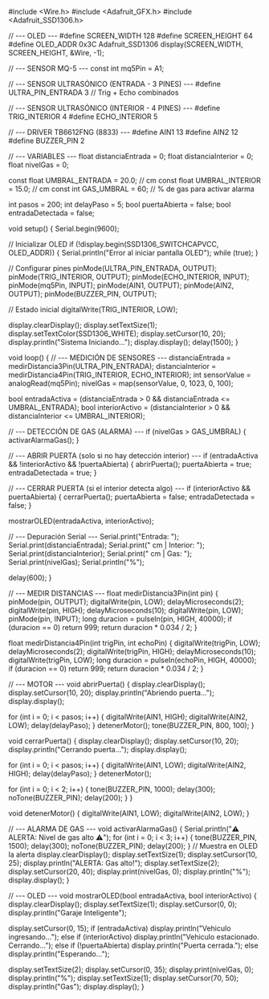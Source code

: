 #include <Wire.h>
#include <Adafruit_GFX.h>
#include <Adafruit_SSD1306.h>

// --- OLED ---
#define SCREEN_WIDTH 128
#define SCREEN_HEIGHT 64
#define OLED_ADDR 0x3C
Adafruit_SSD1306 display(SCREEN_WIDTH, SCREEN_HEIGHT, &Wire, -1);

// --- SENSOR MQ-5 ---
const int mq5Pin = A1;

// --- SENSOR ULTRASÓNICO (ENTRADA - 3 PINES) ---
#define ULTRA_PIN_ENTRADA 3  // Trig + Echo combinados

// --- SENSOR ULTRASÓNICO (INTERIOR - 4 PINES) ---
#define TRIG_INTERIOR 4
#define ECHO_INTERIOR 5

// --- DRIVER TB6612FNG (8833) ---
#define AIN1 13
#define AIN2 12
#define BUZZER_PIN 2

// --- VARIABLES ---
float distanciaEntrada = 0;
float distanciaInterior = 0;
float nivelGas = 0;

const float UMBRAL_ENTRADA = 20.0;   // cm
const float UMBRAL_INTERIOR = 15.0;  // cm
const int GAS_UMBRAL = 60;           // % de gas para activar alarma

int pasos = 200;
int delayPaso = 5;
bool puertaAbierta = false;
bool entradaDetectada = false;

void setup() {
  Serial.begin(9600);

  // Inicializar OLED
  if (!display.begin(SSD1306_SWITCHCAPVCC, OLED_ADDR)) {
    Serial.println("Error al iniciar pantalla OLED");
    while (true);
  }

  // Configurar pines
  pinMode(ULTRA_PIN_ENTRADA, OUTPUT);
  pinMode(TRIG_INTERIOR, OUTPUT);
  pinMode(ECHO_INTERIOR, INPUT);
  pinMode(mq5Pin, INPUT);
  pinMode(AIN1, OUTPUT);
  pinMode(AIN2, OUTPUT);
  pinMode(BUZZER_PIN, OUTPUT);

  // Estado inicial
  digitalWrite(TRIG_INTERIOR, LOW);

  display.clearDisplay();
  display.setTextSize(1);
  display.setTextColor(SSD1306_WHITE);
  display.setCursor(10, 20);
  display.println("Sistema Iniciando...");
  display.display();
  delay(1500);
}

void loop() {
  // --- MEDICIÓN DE SENSORES ---
  distanciaEntrada = medirDistancia3Pin(ULTRA_PIN_ENTRADA);
  distanciaInterior = medirDistancia4Pin(TRIG_INTERIOR, ECHO_INTERIOR);
  int sensorValue = analogRead(mq5Pin);
  nivelGas = map(sensorValue, 0, 1023, 0, 100);

  bool entradaActiva = (distanciaEntrada > 0 && distanciaEntrada <= UMBRAL_ENTRADA);
  bool interiorActivo = (distanciaInterior > 0 && distanciaInterior <= UMBRAL_INTERIOR);

  // --- DETECCIÓN DE GAS (ALARMA) ---
  if (nivelGas > GAS_UMBRAL) {
    activarAlarmaGas();
  }

  // --- ABRIR PUERTA (solo si no hay detección interior) ---
  if (entradaActiva && !interiorActivo && !puertaAbierta) {
    abrirPuerta();
    puertaAbierta = true;
    entradaDetectada = true;
  }

  // --- CERRAR PUERTA (si el interior detecta algo) ---
  if (interiorActivo && puertaAbierta) {
    cerrarPuerta();
    puertaAbierta = false;
    entradaDetectada = false;
  }

  mostrarOLED(entradaActiva, interiorActivo);

  // --- Depuración Serial ---
  Serial.print("Entrada: ");
  Serial.print(distanciaEntrada);
  Serial.print(" cm | Interior: ");
  Serial.print(distanciaInterior);
  Serial.print(" cm | Gas: ");
  Serial.print(nivelGas);
  Serial.println("%");

  delay(600);
}

// --- MEDIR DISTANCIAS ---
float medirDistancia3Pin(int pin) {
  pinMode(pin, OUTPUT);
  digitalWrite(pin, LOW);
  delayMicroseconds(2);
  digitalWrite(pin, HIGH);
  delayMicroseconds(10);
  digitalWrite(pin, LOW);
  pinMode(pin, INPUT);
  long duracion = pulseIn(pin, HIGH, 40000);
  if (duracion == 0) return 999;
  return duracion * 0.034 / 2;
}

float medirDistancia4Pin(int trigPin, int echoPin) {
  digitalWrite(trigPin, LOW);
  delayMicroseconds(2);
  digitalWrite(trigPin, HIGH);
  delayMicroseconds(10);
  digitalWrite(trigPin, LOW);
  long duracion = pulseIn(echoPin, HIGH, 40000);
  if (duracion == 0) return 999;
  return duracion * 0.034 / 2;
}

// --- MOTOR ---
void abrirPuerta() {
  display.clearDisplay();
  display.setCursor(10, 20);
  display.println("Abriendo puerta...");
  display.display();

  for (int i = 0; i < pasos; i++) {
    digitalWrite(AIN1, HIGH);
    digitalWrite(AIN2, LOW);
    delay(delayPaso);
  }
  detenerMotor();
  tone(BUZZER_PIN, 800, 100);
}

void cerrarPuerta() {
  display.clearDisplay();
  display.setCursor(10, 20);
  display.println("Cerrando puerta...");
  display.display();

  for (int i = 0; i < pasos; i++) {
    digitalWrite(AIN1, LOW);
    digitalWrite(AIN2, HIGH);
    delay(delayPaso);
  }
  detenerMotor();

  for (int i = 0; i < 2; i++) {
    tone(BUZZER_PIN, 1000);
    delay(300);
    noTone(BUZZER_PIN);
    delay(200);
  }
}

void detenerMotor() {
  digitalWrite(AIN1, LOW);
  digitalWrite(AIN2, LOW);
}

// --- ALARMA DE GAS ---
void activarAlarmaGas() {
  Serial.println("⚠️ ALERTA: Nivel de gas alto ⚠️");
  for (int i = 0; i < 3; i++) {
    tone(BUZZER_PIN, 1500);
    delay(300);
    noTone(BUZZER_PIN);
    delay(200);
  }
  // Muestra en OLED la alerta
  display.clearDisplay();
  display.setTextSize(1);
  display.setCursor(10, 25);
  display.println("ALERTA: Gas alto!");
  display.setTextSize(2);
  display.setCursor(20, 40);
  display.print(nivelGas, 0);
  display.println("%");
  display.display();
}

// --- OLED ---
void mostrarOLED(bool entradaActiva, bool interiorActivo) {
  display.clearDisplay();
  display.setTextSize(1);
  display.setCursor(0, 0);
  display.println("Garaje Inteligente");

  display.setCursor(0, 15);
  if (entradaActiva)
    display.println("Vehiculo ingresando...");
  else if (interiorActivo)
    display.println("Vehiculo estacionado. Cerrando...");
  else if (!puertaAbierta)
    display.println("Puerta cerrada.");
  else
    display.println("Esperando...");

  display.setTextSize(2);
  display.setCursor(0, 35);
  display.print(nivelGas, 0);
  display.println("%");
  display.setTextSize(1);
  display.setCursor(70, 50);
  display.println("Gas");
  display.display();
}
